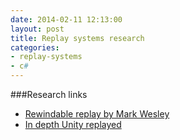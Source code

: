 ```yaml
---
date: 2014-02-11 12:13:00
layout: post
title: Replay systems research
categories:
- replay-systems
- c#
---
```




###Research links

- [Rewindable replay by Mark Wesley][mw1]
- [In depth Unity replayed][gs]


[mw1]:http://gdcvault.com/play/1018138/Implementing-a-Rewindable-Instant-Replay
[gs]:http://www.gamasutra.com/view/news/174342/Indepth_Unity_replayed.php